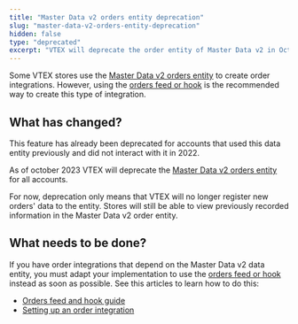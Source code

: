 ```yaml
---
title: "Master Data v2 orders entity deprecation"
slug: "master-data-v2-orders-entity-deprecation"
hidden: false
type: "deprecated"
excerpt: "VTEX will deprecate the order entity of Master Data v2 in October 2023. Learn how to adapt your store integrations."
---
```


Some VTEX stores use the [Master Data v2 orders entity](https://developers.vtex.com/docs/guides/use-master-data-with-orders) to create order integrations. However, using the [orders feed or hook](https://developers.vtex.com/docs/guides/orders-feed) is the recommended way to create this type of integration.

## What has changed?

This feature has already been deprecated for accounts that used this data entity previously and did not interact with it in 2022.

As of october 2023 VTEX will deprecate the [Master Data v2 orders entity](https://developers.vtex.com/docs/guides/use-master-data-with-orders) for all accounts.

For now, deprecation only means that VTEX will no longer register new orders' data to the entity. Stores will still be able to view previously recorded information in the Master Data v2 order entity.

## What needs to be done?

If you have order integrations that depend on the Master Data v2 data entity, you must adapt your implementation to use the [orders feed or hook](https://developers.vtex.com/docs/guides/orders-feed) instead as soon as possible. See this articles to learn how to do this:
- [Orders feed and hook guide](https://developers.vtex.com/docs/guides/orders-feed)
- [Setting up an order integration](https://developers.vtex.com/docs/guides/erp-integration-set-up-order-integration)
